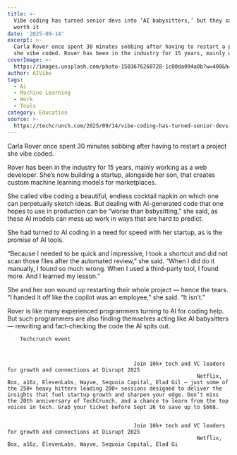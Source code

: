 ```yaml
---
title: >-
  Vibe coding has turned senior devs into ‘AI babysitters,’ but they say it’s
  worth it
date: '2025-09-14'
excerpt: >-
  Carla Rover once spent 30 minutes sobbing after having to restart a project
  she vibe coded. Rover has been in the industry for 15 years, mainly workin...
coverImage: >-
  https://images.unsplash.com/photo-1503676260728-1c00da094a0b?w=400&h=200&fit=crop&auto=format
author: AIVibe
tags:
  - Ai
  - Machine Learning
  - Work
  - Tools
category: Education
source: >-
  https://techcrunch.com/2025/09/14/vibe-coding-has-turned-senior-devs-into-ai-babysitters-but-they-say-its-worth-it/
---
```

Carla Rover once spent 30 minutes sobbing after having to restart a project she vibe coded. 

Rover has been in the industry for 15 years, mainly working as a web developer. She’s now building a startup, alongside her son, that creates custom machine learning models for marketplaces. 


	
	




	
	



She called vibe coding a beautiful, endless cocktail napkin on which one can perpetually sketch ideas. But dealing with AI-generated code that one hopes to use in production can be “worse than babysitting,” she said, as these AI models can mess up work in ways that are hard to predict. 

She had turned to AI coding in a need for speed with her startup, as is the promise of AI tools. 


	
	




	
	



“Because I needed to be quick and impressive, I took a shortcut and did not scan those files after the automated review,” she said. “When I did do it manually, I found so much wrong. When I used a third-party tool, I found more. And I learned my lesson.” 

She and her son wound up restarting their whole project — hence the tears. “I handed it off like the copilot was an employee,” she said. “It isn’t.” 

Rover is like many experienced programmers turning to AI for coding help. But such programmers are also finding themselves acting like AI babysitters — rewriting and fact-checking the code the AI spits out. 

	
		
					
		Techcrunch event
		
			
				
											Join 10k+ tech and VC leaders for growth and connections at Disrupt 2025
																Netflix, Box, a16z, ElevenLabs, Wayve, Sequoia Capital, Elad Gil — just some of the 250+ heavy hitters leading 200+ sessions designed to deliver the insights that fuel startup growth and sharpen your edge. Don’t miss the 20th anniversary of TechCrunch, and a chance to learn from the top voices in tech. Grab your ticket before Sept 26 to save up to $668.
									
				
											Join 10k+ tech and VC leaders for growth and connections at Disrupt 2025
																Netflix, Box, a16z, ElevenLabs, Wayve, Sequoia Capital, Elad Gi
